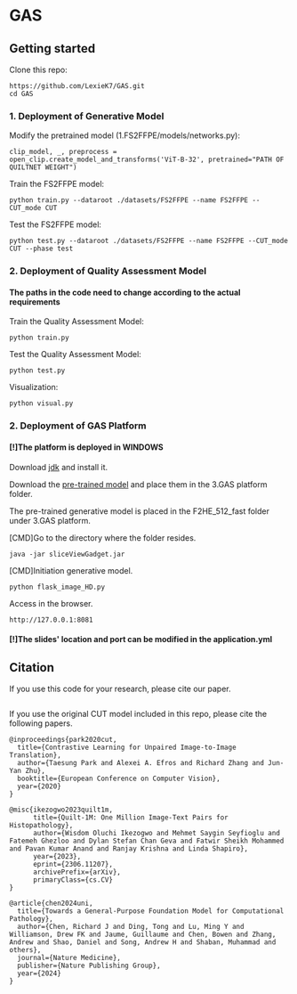 # GAS

## Getting started
Clone this repo:
```
https://github.com/LexieK7/GAS.git
cd GAS
```

### 1. Deployment of Generative Model


Modify the pretrained model (1.FS2FFPE/models/networks.py):
```
clip_model, _, preprocess = open_clip.create_model_and_transforms('ViT-B-32', pretrained="PATH OF QUILTNET WEIGHT")
```

Train the FS2FFPE model:
```
python train.py --dataroot ./datasets/FS2FFPE --name FS2FFPE --CUT_mode CUT
```

Test the FS2FFPE model:
```
python test.py --dataroot ./datasets/FS2FFPE --name FS2FFPE --CUT_mode CUT --phase test
```

### 2. Deployment of Quality Assessment Model
#### The paths in the code need to change according to the actual requirements
Train the Quality Assessment Model:
```
python train.py
```

Test the Quality Assessment Model:
```
python test.py
```

Visualization:
```
python visual.py
```
### 2. Deployment of GAS Platform
#### [!]The platform is deployed in WINDOWS
Download [jdk](https://www.oracle.com/cn/java/technologies/downloads/#java8) and install it. 

Download the [pre-trained model](https://huggingface.co/wisdomik/QuiltNet-B-32/tree/main) and place them in the 3.GAS platform folder.

The pre-trained generative model is placed in the F2HE_512_fast folder under 3.GAS platform.

[CMD]Go to the directory where the folder resides.
```
java -jar sliceViewGadget.jar
```
[CMD]Initiation generative model.
```
python flask_image_HD.py
```

Access in the browser.
```
http://127.0.0.1:8081
```

#### [!]The slides' location and port can be modified in the application.yml


## Citation
If you use this code for your research, please cite our paper.
```

```

If you use the original CUT model included in this repo, please cite the following papers.
```
@inproceedings{park2020cut,
  title={Contrastive Learning for Unpaired Image-to-Image Translation},
  author={Taesung Park and Alexei A. Efros and Richard Zhang and Jun-Yan Zhu},
  booktitle={European Conference on Computer Vision},
  year={2020}
}

@misc{ikezogwo2023quilt1m,
      title={Quilt-1M: One Million Image-Text Pairs for Histopathology}, 
      author={Wisdom Oluchi Ikezogwo and Mehmet Saygin Seyfioglu and Fatemeh Ghezloo and Dylan Stefan Chan Geva and Fatwir Sheikh Mohammed and Pavan Kumar Anand and Ranjay Krishna and Linda Shapiro},
      year={2023},
      eprint={2306.11207},
      archivePrefix={arXiv},
      primaryClass={cs.CV}
}

@article{chen2024uni,
  title={Towards a General-Purpose Foundation Model for Computational Pathology},
  author={Chen, Richard J and Ding, Tong and Lu, Ming Y and Williamson, Drew FK and Jaume, Guillaume and Chen, Bowen and Zhang, Andrew and Shao, Daniel and Song, Andrew H and Shaban, Muhammad and others},
  journal={Nature Medicine},
  publisher={Nature Publishing Group},
  year={2024}
}
```
